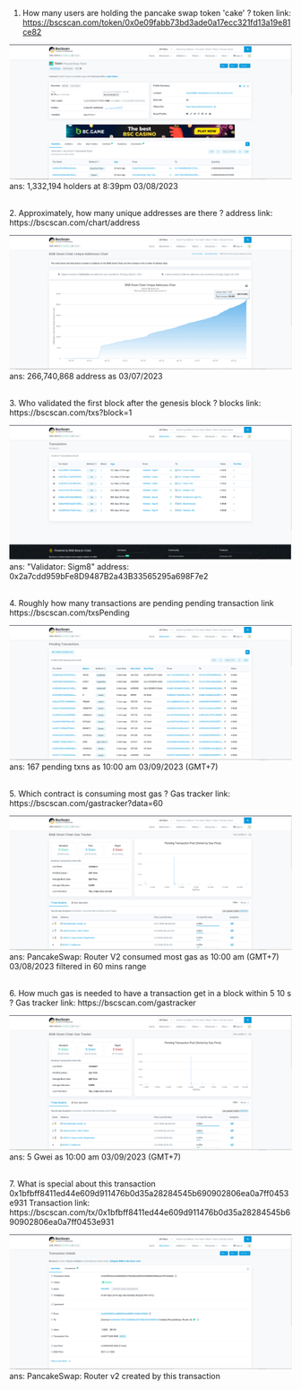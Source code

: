 1. How many users are holding the pancake swap token 'cake' ?
token link: https://bscscan.com/token/0x0e09fabb73bd3ade0a17ecc321fd13a19e81ce82

![Pankakeswap](https://github.com/dsronay/BNB-Chain-Zero2Hero-Bootcamp-by-Encode-Club/blob/main/Holder%20Cake.png)
ans: 1,332,194 holders at 8:39pm 03/08/2023

</br>
2. Approximately, how many unique addresses are there ?
address link: https://bscscan.com/chart/address

![Unique](https://github.com/dsronay/BNB-Chain-Zero2Hero-Bootcamp-by-Encode-Club/blob/main/Unique%20Address.png)
ans: 266,740,868 address as 03/07/2023

</br>
3. Who validated the first block after the genesis block ?
blocks link: https://bscscan.com/txs?block=1

![Validator](https://github.com/dsronay/BNB-Chain-Zero2Hero-Bootcamp-by-Encode-Club/blob/main/Validator%201st%20Block.png)
ans: "Validator: Sigm8" address: 0x2a7cdd959bFe8D9487B2a43B33565295a698F7e2

</br>
4. Roughly how many transactions are pending
pending transaction link https://bscscan.com/txsPending

![pendingTX](https://github.com/dsronay/BNB-Chain-Zero2Hero-Bootcamp-by-Encode-Club/blob/main/Pending%20Transactions.png)
ans: 167 pending txns as 10:00 am 03/09/2023 (GMT+7)

</br>
5. Which contract is consuming most gas ?
Gas tracker link: https://bscscan.com/gastracker?data=60

![gas_spend](https://github.com/dsronay/BNB-Chain-Zero2Hero-Bootcamp-by-Encode-Club/blob/main/Consuming%20Most%20Gas.png)
ans: PancakeSwap: Router V2 consumed most gas as 10:00 am (GMT+7) 03/08/2023 filtered in 60 mins range

</br>
6. How much gas is needed to have a transaction get in a block within 5 10 s ?
Gas tracker link: https://bscscan.com/gastracker

![gas_need](https://github.com/dsronay/BNB-Chain-Zero2Hero-Bootcamp-by-Encode-Club/blob/main/Gas%20Tracker.png)
ans: 5 Gwei as 10:00 am 03/09/2023 (GMT+7)

</br>
7. What is special about this transaction
0x1bfbff8411ed44e609d911476b0d35a28284545b690902806ea0a7ff0453e931
Transaction link: https://bscscan.com/tx/0x1bfbff8411ed44e609d911476b0d35a28284545b690902806ea0a7ff0453e931

![tx_desc](https://github.com/dsronay/BNB-Chain-Zero2Hero-Bootcamp-by-Encode-Club/blob/main/Contract%20review.png)
ans: PancakeSwap: Router v2 created by this transaction
